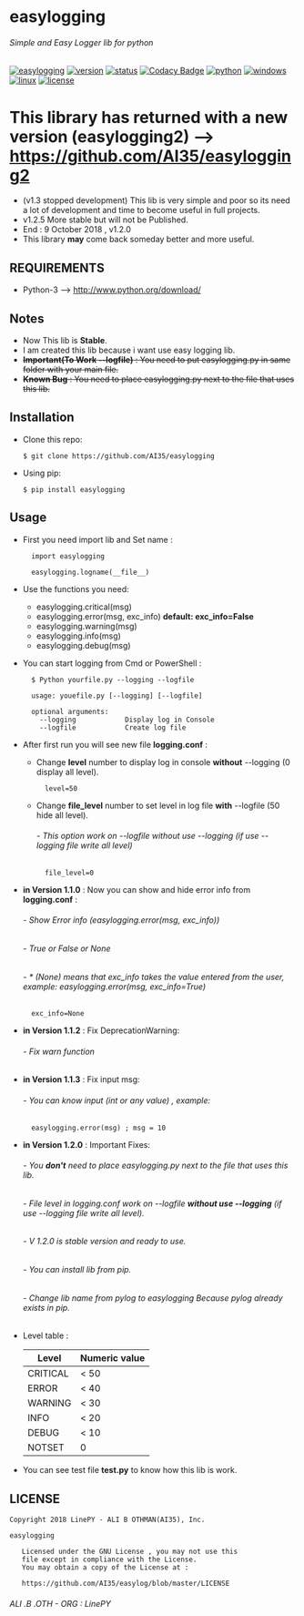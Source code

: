 # easylogging
###### Simple and Easy Logger lib for python

[![easylogging](https://img.shields.io/badge/build-Stopped-red.svg)]()
[![version](https://img.shields.io/badge/version-1.2.0-green.svg)]()
[![status](https://img.shields.io/badge/status-stable-brightgreen.svg)]()
[![Codacy Badge](https://api.codacy.com/project/badge/Grade/677f082650b54782b947b429dd1c35ce)](https://www.codacy.com/project/alosh.othman55/Pylog/dashboard?utm_source=github.com&amp;utm_medium=referral&amp;utm_content=AI35/Pylog&amp;utm_campaign=Badge_Grade_Dashboard)
[![python](https://img.shields.io/badge/python-3-blue.svg)](http://www.python.org/download/)
[![windows](https://img.shields.io/badge/windows-tested-brightgreen.svg)]()
[![linux](https://img.shields.io/badge/linux-tested-brightgreen.svg)]()
[![license](https://img.shields.io/badge/license-GNU-blue.svg)](https://github.com/AI35/easylogging/blob/master/LICENSE)
# This library has returned with a new version (easylogging2) --> https://github.com/AI35/easylogging2
- (v1.3 stopped development) This lib is very simple and poor so its need a lot of development and time to become useful in full projects.
- v1.2.5 More stable but will not be Published.
- End : 9 October 2018 , v1.2.0
- This library **may** come back someday better and more useful.
## REQUIREMENTS
- Python-3 --> http://www.python.org/download/

## Notes
- Now This lib is **Stable**.
- I am created this lib because i want use easy logging lib.
- ~~**Important(To Work --logfile)** : You need to put easylogging.py in same folder with your main file.~~
- ~~**Known Bug** : You need to place easylogging.py next to the file that uses this lib.~~

## Installation

- Clone this repo:
	
	```
	$ git clone https://github.com/AI35/easylogging
	```
- Using pip:
	
	```
	$ pip install easylogging
	```

## Usage
- First you need import lib and Set name :
  ```
    import easylogging
    
    easylogging.logname(__file__)
  ```
- Use the functions you need:
  - easylogging.critical(msg)
  - easylogging.error(msg, exc_info) **default: exc_info=False**
  - easylogging.warning(msg)
  - easylogging.info(msg)
  - easylogging.debug(msg)
- You can start logging from Cmd or PowerShell :
  ```
    $ Python yourfile.py --logging --logfile
    
    usage: youefile.py [--logging] [--logfile]
    
    optional arguments:
      --logging            Display log in Console
      --logfile            Create log file
  ```
- After first run you will see new file **logging.conf** :
  - Change **level** number to display log in console **without** --logging (0 display all level).
  	```
  	  level=50
  	```
  - Change **file_level** number to set level in log file **with** --logfile (50 hide all level).
  	###### - This option work on --logfile without use --logging (if use --logging file write all level)
  	```
   	  file_level=0
  	```
 - **in Version 1.1.0** : Now you can show and hide error info from **logging.conf** :
  	###### - Show Error info (easylogging.error(msg, exc_info))
	###### - True or False or None
	###### - * (None) means that exc_info takes the value entered from the user, example: easylogging.error(msg, exc_info=True)
  	```
  	  exc_info=None
  	```
 - **in Version 1.1.2** : Fix DeprecationWarning:
  	###### - Fix warn function
	
 - **in Version 1.1.3** : Fix input msg:
  	###### - You can know input (int or any value) , example:
	```
	  easylogging.error(msg) ; msg = 10
	```
 - **in Version 1.2.0** : Important Fixes:
 	###### - You **don't** need to place easylogging.py next to the file that uses this lib.
	###### - File level in logging.conf work on --logfile **without use --logging** (if use --logging file write all level).
	###### - V 1.2.0 is stable version and ready to use.
	###### - You can install lib from pip.
	###### - Change lib name from pylog to easylogging Because pylog already exists in pip.
- Level table :

    | Level  | Numeric value |
    | ------------- | ------------- |
    | CRITICAL  | < 50  |
    | ERROR  | < 40  |
    | WARNING  | < 30  |
    | INFO  | < 20  |
    | DEBUG  | < 10  |
    | NOTSET  | 0  |
    
- You can see test file **test.py** to know how this lib is work.


  
## LICENSE
```
Copyright 2018 LinePY - ALI B OTHMAN(AI35), Inc.

easylogging

   Licensed under the GNU License , you may not use this
   file except in compliance with the License.
   You may obtain a copy of the License at :

   https://github.com/AI35/easylog/blob/master/LICENSE
```
###### ALI .B .OTH - ORG : LinePY  
